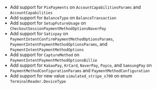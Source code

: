 * Add support for `PixPayments` on `AccountCapabilitiesParams` and `AccountCapabilities`
* Add support for `BalanceType` on `BalanceTransaction`
* Add support for `SetupFutureUsage` on `CheckoutSessionPaymentMethodOptionsNaverPay`
* Add support for `Satispay` on `PaymentIntentConfirmPaymentMethodOptionsParams`, `PaymentIntentPaymentMethodOptionsParams`, and `PaymentIntentPaymentMethodOptions`
* Add support for `CaptureMethod` on `PaymentIntentPaymentMethodOptionsBillie`
* Add support for `KakaoPay`, `KrCard`, `NaverPay`, `Payco`, and `SamsungPay` on `PaymentMethodConfigurationParams` and `PaymentMethodConfiguration`
* Add support for new value `simulated_stripe_s700` on enum `TerminalReader.DeviceType`